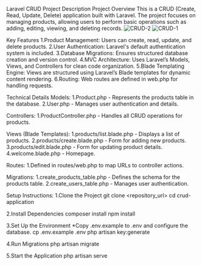 Laravel CRUD Project Description
Project Overview
This is a CRUD (Create, Read, Update, Delete) application built with Laravel. The project focuses on managing products, allowing users to perform basic operations such as adding, editing, viewing, and deleting records.
![CRUD-2](https://github.com/user-attachments/assets/3c9a2ddf-eb44-45f5-8a90-8e9acb85021a)
![CRUD-1](https://github.com/user-attachments/assets/09b182a3-cfb4-4e5a-bc1e-32f09747939b)

Key Features
1.Product Management: Users can create, read, update, and delete products.
2.User Authentication: Laravel's default authentication system is included.
3.Database Migrations: Ensures structured database creation and version control.
4.MVC Architecture: Uses Laravel’s Models, Views, and Controllers for clean code organization.
5.Blade Templating Engine: Views are structured using Laravel’s Blade templates for dynamic content rendering.
6.Routing: Web routes are defined in web.php for handling requests.

Technical Details
Models:
1.Product.php - Represents the products table in the database.
2.User.php - Manages user authentication and details.

Controllers:
1.ProductController.php - Handles all CRUD operations for products.

Views (Blade Templates):
1.products/list.blade.php - Displays a list of products.
2.products/create.blade.php - Form for adding new products.
3.products/edit.blade.php - Form for updating product details.
4.welcome.blade.php - Homepage.

Routes:
1.Defined in routes/web.php to map URLs to controller actions.

Migrations:
1.create_products_table.php - Defines the schema for the products table.
2.create_users_table.php - Manages user authentication.

Setup Instructions:
1.Clone the Project
  git clone <repository_url>
  cd crud-application
  
2.Install Dependencies
  composer install
  npm install
  
3.Set Up the Environment
  *Copy .env.example to .env and configure the database.
  cp .env.example .env
  php artisan key:generate
  
4.Run Migrations
  php artisan migrate
  
5.Start the Application
  php artisan serve
